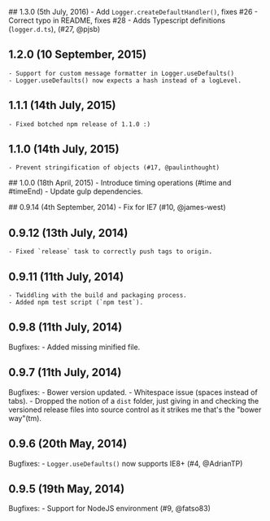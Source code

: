 ## 1.3.0 (5th July, 2016)
	- Add `Logger.createDefaultHandler()`, fixes #26
	- Correct typo in README, fixes #28
	- Adds Typescript definitions (`logger.d.ts`), (#27, @pjsb)

## 1.2.0 (10 September, 2015)
	- Support for custom message formatter in Logger.useDefaults()
	- Logger.useDefaults() now expects a hash instead of a logLevel.

## 1.1.1 (14th July, 2015)
	- Fixed botched npm release of 1.1.0 :)

## 1.1.0 (14th July, 2015)
	- Prevent stringification of objects (#17, @paulinthought)

## 1.0.0 (18th April, 2015)
	- Introduce timing operations (#time and #timeEnd)
	- Update gulp dependencies.

## 0.9.14 (4th September, 2014)
	- Fix for IE7 (#10, @james-west)

## 0.9.12 (13th July, 2014)
	- Fixed `release` task to correctly push tags to origin.

## 0.9.11 (11th July, 2014)
	- Twiddling with the build and packaging process.
	- Added npm test script (`npm test`).

## 0.9.8 (11th July, 2014)

Bugfixes:
	- Added missing minified file.

## 0.9.7 (11th July, 2014)

Bugfixes:
	- Bower version updated.
	- Whitespace issue (spaces instead of tabs).
	- Dropped the notion of a `dist` folder, just giving in and checking the versioned release files into
		source control as it strikes me that's the "bower way"(tm).

## 0.9.6 (20th May, 2014)

Bugfixes:
	- `Logger.useDefaults()` now supports IE8+ (#4, @AdrianTP)

## 0.9.5 (19th May, 2014)

Bugfixes:
	- Support for NodeJS environment (#9, @fatso83)
